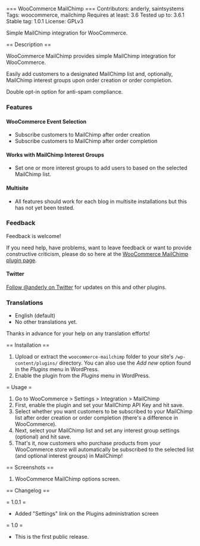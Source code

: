=== WooCommerce MailChimp ===
Contributors: anderly, saintsystems
Tags: woocommerce, mailchimp
Requires at least: 3.6
Tested up to: 3.6.1
Stable tag: 1.0.1
License: GPLv3

Simple MailChimp integration for WooCommerce.

== Description ==

WooCommerce MailChimp provides simple MailChimp integration for WooCommerce.

Easily add customers to a designated MailChimp list and, optionally, MailChimp interest groups upon order creation or order completion.

Double opt-in option for anti-spam compliance.

### Features ###

#### WooCommerce Event Selection ####

- Subscribe customers to MailChimp after order creation
- Subscribe customers to MailChimp after order completion

#### Works with MailChimp Interest Groups ####

- Set one or more interest groups to add users to based on the selected MailChimp list.

#### Multisite ####

- All features should work for each blog in multisite installations but this has not yet been tested.

### Feedback ###

Feedback is welcome!

If you need help, have problems, want to leave feedback or want to provide constructive criticism, please do so here at the [WooCommerce MailChimp plugin page](http://anderly.com/woocommerce-mailchimp/).

#### Twitter ####

[Follow @anderly on Twitter](http://twitter.com/anderly) for updates on this and other plugins.

### Translations ###

* English (default)
* No other translations yet.

Thanks in advance for your help on any translation efforts!

== Installation ==

1. Upload or extract the `woocommerce-mailchimp` folder to your site's `/wp-content/plugins/` directory. You can also use the *Add new* option found in the *Plugins* menu in WordPress.  
2. Enable the plugin from the *Plugins* menu in WordPress.

= Usage =

1. Go to WooCommerce > Settings > Integration > MailChimp
2. First, enable the plugin and set your MailChimp API Key and hit save.
3. Select whether you want customers to be subscribed to your MailChimp list after order creation or order completion (there's a difference in WooCommerce).
4. Next, select your MailChimp list and set any interest group settings (optional) and hit save.
5. That's it, now customers who purchase products from your WooCommerce store will automatically be subscribed to the selected list (and optional interest groups) in MailChimp!

== Screenshots ==

1. WooCommerce MailChimp options screen.

== Changelog ==

= 1.0.1 =
* Added "Settings" link on the Plugins administration screen

= 1.0 =
* This is the first public release.
